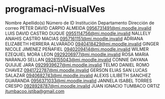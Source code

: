 # programaci-nVisualVes


Nombre	Apellido(s)	Número de ID	Institución	Departamento	Dirección de correo
PETER DAVID	CARPIO ALMEIDA				0956731491@mi.moodle.invalid
LUIS DAVID	CASTRO DUQUE				0955114756@mi.moodle.invalid
NALLELY ANAHIS	CASTRO MACIAS				0957161151@mi.moodle.invalid
ADRIANA ELIZABETH	HERRERA ALVARADO				0940418429@mi.moodle.invalid
GINGER NICOLE	JIMENEZ PEÑAFIEL				0940209414@mi.moodle.invalid
WILMER EZEQUIEL	MORA LEON				0929206977@mi.moodle.invalid
ROSA MARIA	NARANJO SELLAN				0928155043@mi.moodle.invalid
CONNIE DAYANA	QUIJIJE JARA				0929939627@mi.moodle.invalid
TELMO DANIEL	ROMO CHAVEZ				0941722787@mi.moodle.invalid
GERSON ELIAS	SAN LUCAS SALAZAR				0940682743@mi.moodle.invalid
ALEXIS LILIBETH	SANCHEZ GUARANDA				0956371033@mi.moodle.invalid
JANNELA ISABEL	TORRES CRESPO				0928928787@mi.moodle.invalid
JUAN IGNACIO	TUMBACO ORTIZ				jtumbacoo.istjba@gmail.com
